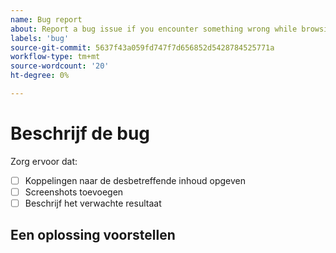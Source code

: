 ```yaml
---
name: Bug report
about: Report a bug issue if you encounter something wrong while browsing our documentation
labels: 'bug'
source-git-commit: 5637f43a059fd747f7d656852d5428784525771a
workflow-type: tm+mt
source-wordcount: '20'
ht-degree: 0%

---
```



# Beschrijf de bug

<!-- (REQUIRED) What is the issue? Describe your experience with the current behavior. Provide as much detail and resources as you can. -->

Zorg ervoor dat:

- [ ] Koppelingen naar de desbetreffende inhoud opgeven
- [ ] Screenshots toevoegen
- [ ] Beschrijf het verwachte resultaat

## Een oplossing voorstellen

<!-- (OPTIONAL) Describe your solution for this issue. -->

<!-- Thank you for taking the time to report the issue. -->
